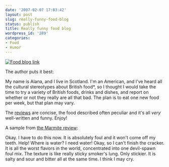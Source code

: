 ```yaml
---
date: '2007-02-07 17:03:42'
layout: post
slug: really-funny-food-blog
status: publish
title: Really funny food blog
wordpress_id: '289'
categories:
- Food
- Humor
---
```



[
![Food blog link](http://www.phfactor.net/wp-pics/jelly2.jpg)](http://www.girlalive.com/food/index.html)

The author puts it best:



> 
My name is Alana, and I live in Scotland. I'm an American, and I've heard all the cultural stereotypes about British food*, so I thought I would take the time to try a variety of British foods, drinks and dishes, and report on whether or not they really are all that bad. The plan is to eat one new food per week, but that plan may vary.



The [reviews](http://www.girlalive.com/food/index.html) are concise, the food described often peculiar and it's all _very_ well-written and funny. Enjoy!

A sample from [the Marmite review](http://www.girlalive.com/food/028.html):



> 
Okay. I have to do this now. It is absolutely foul and it won't come off my teeth. Help! Where is water? I need water! Okay, so I can't finish the cracker. It is all the worst flavors in the world, concentrated into one devil-spawn foul mix. The texture is like really sticky smoker's lung. Only stickier. It is salty and sour and bitter all at the same time. I think I may cry.




